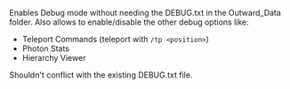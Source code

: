 Enables Debug mode without needing the DEBUG.txt in the Outward_Data folder.
Also allows to enable/disable the other debug options like:
- Teleport Commands (teleport with `/tp <position>`)
- Photon Stats
- Hierarchy Viewer

Shouldn't conflict with the existing DEBUG.txt file.